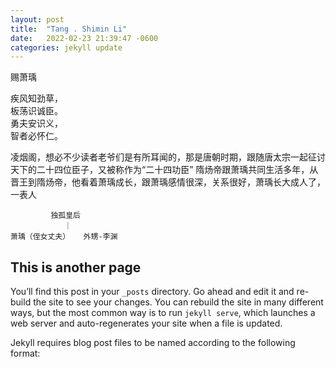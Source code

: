 ```yaml
---
layout: post
title:  "Tang . Shimin Li"
date:   2022-02-23 21:39:47 -0600
categories: jekyll update
---
```



赐萧瑀  


疾风知劲草，  
板荡识诚臣。  
勇夫安识义，  
智者必怀仁。  



凌烟阁，想必不少读者老爷们是有所耳闻的，那是唐朝时期，跟随唐太宗一起征讨天下的二十四位臣子，又被称作为“二十四功臣”
隋炀帝跟萧瑀共同生活多年，从晋王到隋炀帝，他看着萧瑀成长，跟萧瑀感情很深，关系很好，萧瑀长大成人了，一表人

             独孤皇后  
                ｜     
    萧瑀（侄女丈夫）   外甥-李渊


## This is another page

You’ll find this post in your `_posts` directory. Go ahead and edit it and re-build the site to see your changes. You can rebuild the site in many different ways, but the most common way is to run `jekyll serve`, which launches a web server and auto-regenerates your site when a file is updated.

Jekyll requires blog post files to be named according to the following format:
